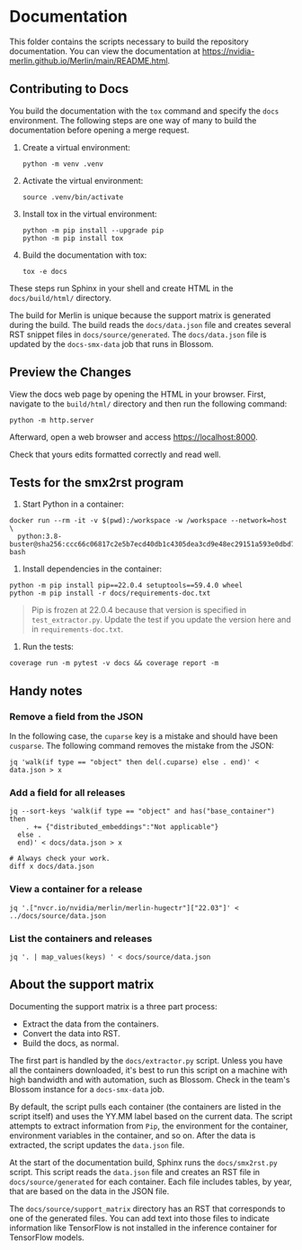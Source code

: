 # Documentation

This folder contains the scripts necessary to build the repository
documentation. You can view the documentation at
<https://nvidia-merlin.github.io/Merlin/main/README.html>.

## Contributing to Docs

You build the documentation with the `tox` command and specify the `docs` environment.
The following steps are one way of many to build the documentation before opening a merge request.

1. Create a virtual environment:

   ```shell
   python -m venv .venv
   ```

1. Activate the virtual environment:

   ```shell
   source .venv/bin/activate
   ```

1. Install tox in the virtual environment:

   ```shell
   python -m pip install --upgrade pip
   python -m pip install tox
   ```

1. Build the documentation with tox:

   ```shell
   tox -e docs
   ```

These steps run Sphinx in your shell and create HTML in the `docs/build/html/`
directory.

The build for Merlin is unique because the support matrix is generated during the build.
The build reads the `docs/data.json` file and creates several RST snippet files in `docs/source/generated`.
The `docs/data.json` file is updated by the `docs-smx-data` job that runs in Blossom.

## Preview the Changes

View the docs web page by opening the HTML in your browser. First, navigate to
the `build/html/` directory and then run the following command:

```shell
python -m http.server
```

Afterward, open a web browser and access <https://localhost:8000>.

Check that yours edits formatted correctly and read well.

## Tests for the smx2rst program

1. Start Python in a container:

  ```shell
  docker run --rm -it -v $(pwd):/workspace -w /workspace --network=host \
    python:3.8-buster@sha256:ccc66c06817c2e5b7ecd40db1c4305dea3cd9e48ec29151a593e0dbd76af365e bash
  ```

1. Install dependencies in the container:

  ```shell
  python -m pip install pip==22.0.4 setuptools==59.4.0 wheel
  python -m pip install -r docs/requirements-doc.txt
  ```

  > Pip is frozen at 22.0.4 because that version is specified
  > in `test_extractor.py`.  Update the test if you update
  > the version here and in `requirements-doc.txt`.

1. Run the tests:

  ```shell
  coverage run -m pytest -v docs && coverage report -m
  ```

## Handy notes

### Remove a field from the JSON

In the following case, the `cuparse` key is a mistake and should have been
`cusparse`.  The following command removes the mistake from the JSON:

```shell
jq 'walk(if type == "object" then del(.cuparse) else . end)' < data.json > x
```

### Add a field for all releases

```shell
jq --sort-keys 'walk(if type == "object" and has("base_container") then
    . += {"distributed_embeddings":"Not applicable"}
  else .
  end)' < docs/data.json > x

# Always check your work.
diff x docs/data.json
```

### View a container for a release

```shell
jq '.["nvcr.io/nvidia/merlin/merlin-hugectr"]["22.03"]' < ../docs/source/data.json
```

### List the containers and releases

```shell
jq '. | map_values(keys) ' < docs/source/data.json
```

## About the support matrix

Documenting the support matrix is a three part process:

* Extract the data from the containers.
* Convert the data into RST.
* Build the docs, as normal.

The first part is handled by the `docs/extractor.py` script.
Unless you have all the containers downloaded, it's best to run
this script on a machine with high bandwidth and with automation, such as Blossom.
Check in the team's Blossom instance for a `docs-smx-data` job.

By default, the script pulls each container (the containers are listed in the
script itself) and uses the YY.MM label based on the current data.
The script attempts to extract information from `Pip`, the environment for
the container, environment variables in the container, and so on.
After the data is extracted, the script updates the `data.json` file.

At the start of the documentation build, Sphinx runs the `docs/smx2rst.py` script.
This script reads the `data.json` file and creates an RST file in
`docs/source/generated` for each container.
Each file includes tables, by year, that are based on the data in the JSON file.

The `docs/source/support_matrix` directory has an RST that corresponds to one of
the generated files.
You can add text into those files to indicate information like TensorFlow is
not installed in the inference container for TensorFlow models.
